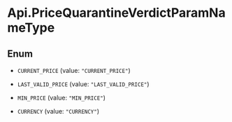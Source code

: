 # Api.PriceQuarantineVerdictParamNameType

## Enum


* `CURRENT_PRICE` (value: `"CURRENT_PRICE"`)

* `LAST_VALID_PRICE` (value: `"LAST_VALID_PRICE"`)

* `MIN_PRICE` (value: `"MIN_PRICE"`)

* `CURRENCY` (value: `"CURRENCY"`)


